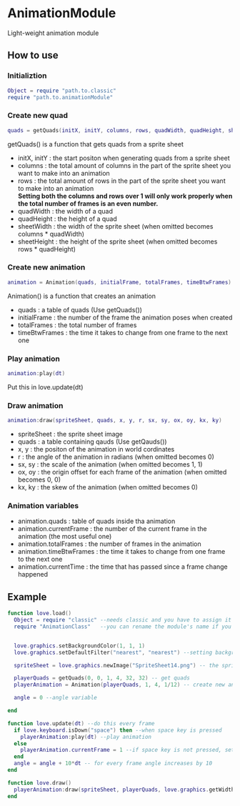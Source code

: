 # AnimationModule
Light-weight animation module


## How to use

### Initializtion
```lua
Object = require "path.to.classic"
require "path.to.animationModule"
```

### Create new quad
```lua
quads = getQuads(initX, initY, columns, rows, quadWidth, quadHeight, sheetWidth, sheetHeight)
```
getQuads() is a function that gets quads from a sprite sheet
  - initX, initY : the start positon when generating quads from a sprite sheet
  - columns : the total amount of columns in the part of the sprite sheet you want to make into an animation
  - rows : the total amount of rows in the part of the sprite sheet you want to make into an animation<br>
  **Setting both the columns and rows over 1 will only work properly when the total number of frames is an even number.**  
  - quadWidth : the width of a quad
  - quadHeight : the height of a quad
  - sheetWidth : the width of the sprite sheet (when omitted becomes columns * quadWidth)
  - sheetHeight : the height of the sprite sheet (when omitted becomes rows * quadHeight)
  
### Create new animation
```lua
animation = Animation(quads, initialFrame, totalFrames, timeBtwFrames)
```
Animation() is a function that creates an animation
  - quads : a table of quads (Use getQuads())
  - initialFrame : the number of the frame the animation poses when created 
  - totalFrames : the total number of frames
  - timeBtwFrames : the time it takes to change from one frame to the next one

### Play animation
```lua
animation:play(dt)
```
Put this in love.update(dt)

### Draw animation
```lua
animation:draw(spriteSheet, quads, x, y, r, sx, sy, ox, oy, kx, ky)
```
  - spriteSheet : the sprite sheet image
  - quads : a table containing qauds (Use getQauds())
  - x, y : the positon of the animation in world cordinates
  - r : the angle of the animation in radians (when omitted becomes 0)
  - sx, sy : the scale of the animation (when omitted becomes 1, 1)
  - ox, oy : the origin offset for each frame of the animation (when omitted becomes 0, 0)
  - kx, ky : the skew of the animation (when omitted becomes 0)

### Animation variables
- animation.quads : table of quads inside tha animation
- animation.currentFrame : the number of the current frame in the animation (the most useful one)
- animation.totalFrames : the number of frames in the animation
- animation.timeBtwFrames : the time it takes to change from one frame to the next one
- animation.currentTime : the time that has passed since a frame change happened


## Example
```lua
function love.load()
  Object = require "classic" --needs classic and you have to assign it a variable named Object
  require "AnimationClass"   --you can rename the module's name if you want


  love.graphics.setBackgroundColor(1, 1, 1)
  love.graphics.setDefaultFilter("nearest", "nearest") --setting background color and setting filter

  spriteSheet = love.graphics.newImage("SpriteSheet14.png") -- the sprite sheet

  playerQuads = getQuads(0, 0, 1, 4, 32, 32) -- get quads
  playerAnimation = Animation(playerQuads, 1, 4, 1/12) -- create new animation

  angle = 0 --angle variable 

end

function love.update(dt) --do this every frame
  if love.keyboard.isDown("space") then --when space key is pressed
    playerAnimation:play(dt) --play animation
  else
    playerAnimation.currentFrame = 1 --if space key is not pressed, set player animation's current frame to 1
  end
  angle = angle + 10*dt -- for every frame angle increases by 10
end

function love.draw()
  playerAnimation:draw(spriteSheet, playerQuads, love.graphics.getWidth()/2, love.graphics.getHeight()/2, math.rad(angle), 5, 5, 16, 16)--draw animation at the middle of the screen, its pivot on the center of the animation. Also, rotate the animation
end
```
